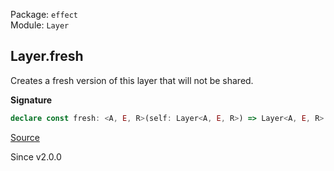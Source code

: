Package: `effect`<br />
Module: `Layer`<br />

## Layer.fresh

Creates a fresh version of this layer that will not be shared.

**Signature**

```ts
declare const fresh: <A, E, R>(self: Layer<A, E, R>) => Layer<A, E, R>
```

[Source](https://github.com/Effect-TS/effect/tree/main/packages/effect/src/Layer.ts#L380)

Since v2.0.0